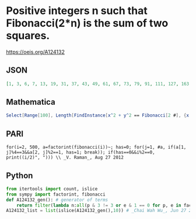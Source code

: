 # Positive integers n such that Fibonacci\(2\*n\) is the sum of two squares\.
https://oeis.org/A124132
## JSON
```JSON
[1, 3, 6, 7, 13, 19, 31, 37, 43, 49, 61, 67, 73, 79, 91, 111, 127, 163, 169, 183, 199, 223, 307, 313, 349, 361, 397, 433, 511, 523, 541, 613, 619, 709, 823, 907, 1087, 1123, 1129, 1147, 1213, 1279]
```
## Mathematica
```Mathematica
Select[Range[100], Length[FindInstance[x^2 + y^2 == Fibonacci[2 #], {x, y}, Integers]] > 0 &] (* _T. D. Noe_, Aug 27 2012 *)
```
## PARI
```PARI
for(i=2, 500, a=factorint(fibonacci(i))~; has=0; for(j=1, #a, if(a[1, j]%4==3&&a[2, j]%2==1, has=1; break)); if(has==0&&i%2==0, print((i/2)", "))) \\ _V. Raman_, Aug 27 2012
```
## Python
```Python
from itertools import count, islice
from sympy import factorint, fibonacci
def A124132_gen(): # generator of terms
    return filter(lambda n:all(p & 3 != 3 or e & 1 == 0 for p, e in factorint(fibonacci(2*n)).items()),count(1))
A124132_list = list(islice(A124132_gen(),10)) # _Chai Wah Wu_, Jun 27 2022
```
